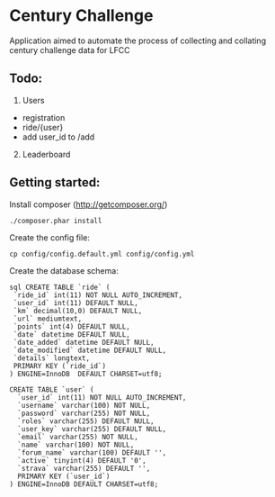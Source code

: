 Century Challenge
=================

Application aimed to automate the process of collecting and collating century 
challenge data for LFCC


Todo:
-----

1.  Users
  * registration
  * ride/{user}
  * add user_id to /add
2. Leaderboard

Getting started:
----------------

Install composer (http://getcomposer.org/)

 ```./composer.phar install```

Create the config file:

 ```cp config/config.default.yml config/config.yml```

Create the database schema:
<pre><code>sql CREATE TABLE `ride` (
 `ride_id` int(11) NOT NULL AUTO_INCREMENT,
 `user_id` int(11) DEFAULT NULL,
 `km` decimal(10,0) DEFAULT NULL,
 `url` mediumtext,
 `points` int(4) DEFAULT NULL,
 `date` datetime DEFAULT NULL,
 `date_added` datetime DEFAULT NULL,
 `date_modified` datetime DEFAULT NULL,
 `details` longtext,
 PRIMARY KEY (`ride_id`)
) ENGINE=InnoDB  DEFAULT CHARSET=utf8;

CREATE TABLE `user` (
  `user_id` int(11) NOT NULL AUTO_INCREMENT,
  `username` varchar(100) NOT NULL,
  `password` varchar(255) NOT NULL,
  `roles` varchar(255) DEFAULT NULL,
  `user_key` varchar(255) DEFAULT NULL,
  `email` varchar(255) NOT NULL,
  `name` varchar(100) NOT NULL,
  `forum_name` varchar(100) DEFAULT '',
  `active` tinyint(4) DEFAULT '0',
  `strava` varchar(255) DEFAULT '',
  PRIMARY KEY (`user_id`)
) ENGINE=InnoDB DEFAULT CHARSET=utf8;
</code></pre>
